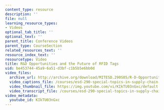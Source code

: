 ```yaml
---
content_type: resource
description: ''
file: null
learning_resource_types:
- Videos
optional_tab_title: ''
optional_text: ''
parent_title: Conference Videos
parent_type: CourseSection
related_resources_text: ''
resource_index_text: ''
resourcetype: Video
title: R&D Opportunities and the Future of RFID Tags
uid: be453744-45a9-6a51-d3bf-c1b5b5e6bb0d
video_files:
  archive_url: http://archive.org/download/MITESD.290S05/R-D-Opportunities-and-Future-RFID-Tags-220k.mp4
  video_captions_file: /courses/esd-290-special-topics-in-supply-chain-management-spring-2005/be28a24ed5255e60918c9cea1ac6138c_KIkTU03nGxc.vtt
  video_thumbnail_file: https://img.youtube.com/vi/KIkTU03nGxc/default.jpg
  video_transcript_file: /courses/esd-290-special-topics-in-supply-chain-management-spring-2005/91b421804961836507ea3883756aae8d_KIkTU03nGxc.pdf
video_metadata:
  youtube_id: KIkTU03nGxc
---
```

